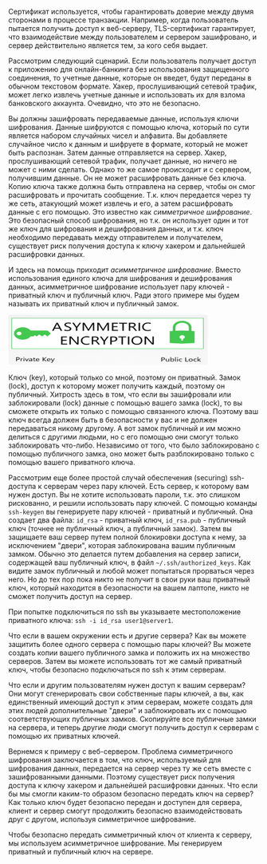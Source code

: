 Сертификат используется, чтобы гарантировать доверие между двумя сторонами в процессе транзакции. Например, когда пользователь пытается получить доступ к веб-серверу, TLS-сертификат гарантирует, что взаимодействие между пользователем и сервером зашифровано, и сервер действительно является тем, за кого себя выдает.

Рассмотрим следующий сценарий. Если пользователь получает доступ к приложению для онлайн-банкинга без использования защищенного соединения, то учетные данные, которые он введет, будут переданы в обычном текстовом формате. Хакер, прослушивающий сетевой трафик, может легко извлечь учетные данные и использовать их для взлома банковского аккаунта. Очевидно, что это не безопасно.

Вы должны зашифровать передаваемые данные, используя ключи шифрования. Данные шифруются с помощью ключа, который по сути является набором случайных чисел и алфавита. Вы добавляете случайное число к данным и шифруете в формате, который не может быть распознан. Затем данные отправляется на сервер. Хакер, прослушивающий сетевой трафик, получает данные, но ничего не может с ними сделать. Однако то же самое происходит и с сервером, получившим данные. Он не может расшифровать данные без ключа. Копию ключа также должна быть отправлена на сервер, чтобы он смог расшифровать и прочитать сообщение. Т.к. ключ передается через ту же сеть, атакующий может извлечь и его, а затем расшифровать данные с его помощью. Это известно как *симметричное шифрование*. Это безопасный способ шифрования, но т.к. он использует один и тот же ключ для шифрования и дешифрования данных, и т.к. ключ необходимо передавать между отправителем и получателем, существует риск получения доступа к ключу хакером и дальнейшей расшифровки данных.

И здесь на помощь приходит *асимметричное шифрование*. Вместо использования единого ключа для шифрования и дешифрования данных, асимметричное шифрование использует пару ключей - приватный ключ и публичный ключ. Ради этого примере мы будем называть их приватный ключ и публичный замок.

<img src="image.png" width="400" height="100"><br>

Ключ (key), который только со мной, поэтому он приватный. Замок (lock), доступ к которому может получить каждый, поэтому он публичный. Хитрость здесь в том, что если вы зашифровали или заблокировали (lock) данные с помощью вашего замка (lock), то вы сможете открыть их только с помощью связанного ключа. Поэтому ваш ключ всегда должен быть в безопасности у вас и не должен передаваться никому другому. А вот замок публичный и им можно делиться с другими людьми, но с его помощью они смогут только заблокировать что-либо. Независимо от того, что было заблокировано с помощью публичного замка, оно может быть разблокировано только с помощью вашего приватного ключа.

Рассмотрим еще более простой случай обеспечения (securing) ssh-доступа к серверам через пару ключей. Есть сервер, к которому вам нужен доступ. Вы не хотите использовать пароли, т.к. это слишком рискованно, и решили использовать пару ключей. С помощью команды `ssh-keygen` вы генерируете пару ключей - приватный и публичный. Она создает два файла: `id_rsa` - приватный ключ, `id_rsa.pub` - публичный ключ (точнее не публичный ключ, а публичный замок). Затем вы защищаете ваш сервер путем полной блокировки доступа к нему, за исключением "двери", которая заблокирована вашим публичным замком. Обычно это делается путем добавления на сервер записи, содержащей ваш публичный ключ, в файл `~/.ssh/authorized_keys`. Как видите замок публичный и любой может попытаться прорваться через него. Но до тех пор пока никто не получит в свои руки ваш приватный ключ, который находится в безопасности на вашем лаптопе, никто не сможет получить доступ на сервер.

При попытке подключиться по ssh вы указываете местоположение приватного ключа: `ssh -i id_rsa user1@server1`.

Что если в вашем окружении есть и другие сервера? Как вы можете защитить более одного сервера с помощью пары ключей? Вы можете создать копии вашего публичного замка и положить их на множество серверов. Затем вы можете использовать тот же самый приватный ключ, чтобы безопасно подключаться по ssh к этим серверам.

Что если и другим пользователям нужен доступ к вашим серверам? Они могут сгенерировать свои собственные пары ключей, а вы, как единственный имеющий доступ к этим серверам, можете создать для этих людей дополнительные "двери" и заблокировать их с помощью соответствующих публичных замков. Скопируйте все публичные замки на сервера, и теперь другие люди смогут получить доступ к серверам с помощью их приватных ключей.

Вернемся к примеру с веб-сервером. Проблема симметричного шифрования заключается в том, что ключ, используемый для шифрования данных, передается на сервер через ту же сеть вместе с зашифрованными данными. Поэтому существует риск получения доступа к ключу хакером и дальнейшей расшифровки данных. Что если бы мы смогли каким-то образом безопасно передать ключ на сервер? Как только ключ будет безопасно передан и доступен для сервера, клиент и сервер смогут продолжить безопасно взаимодействовать друг с другом, используя симметричное шифрование.

Чтобы безопасно передать симметричный ключ от клиента к серверу, мы используем асимметричное шифрование. Мы генерируем приватный и публичный ключ на сервере.